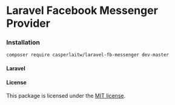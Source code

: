 # Laravel Facebook Messenger Provider

### Installation

```shell
composer require casperlaitw/laravel-fb-messenger dev-master
```

#### Laravel

#### License

This package is licensed under the [MIT license](https://github.com/CasperLaiTW/laravel-fb-messenger/blob/master/LICENSE.md).